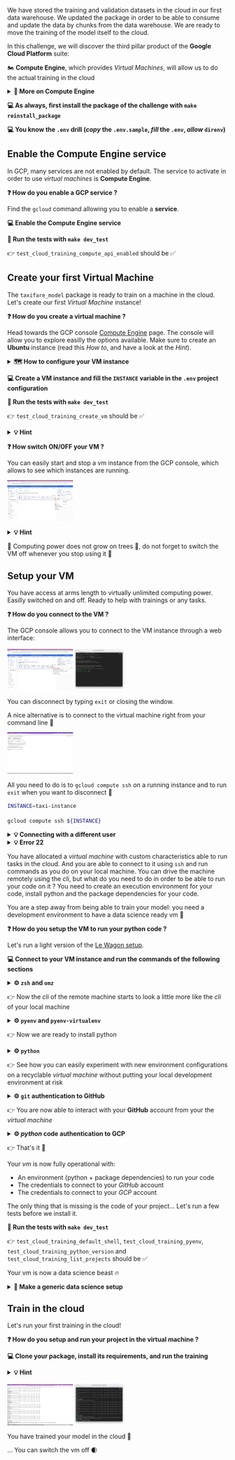 
[//]: # ( challenge tech stack: compute-engine gcloud )

[//]: # ( challenge presentation )

We have stored the training and validation datasets in the cloud in our first data warehouse. We updated the package in order to be able to consume and update the data by chunks from the data warehouse. We are ready to move the training of the model itself to the cloud.

In this challenge, we will discover the third pillar product of the **Google Cloud Platform** suite:

🏍 **Compute Engine**, which provides *Virtual Machines*, will allow us to do the actual training in the cloud

<details>
  <summary markdown='span'><strong> 🔎 More on Compute Engine </strong></summary>


  Compute Engine is the service that powers behind the scenes most of the GCP products that require computing capacity.

  It is leveraged by almost all the GCP products. This is why you often see allocated Compute Engine VM instances when you use other GCP products. This is the case for Cloud Run, which you will discover in the second next unit.

  Compute Engine allows us to allocate a custom tailored virtual machine that we can put to sleep when we do not need it anymore. We can create a VM with custom processing power, memory, and disk space, for the duration that we wish.

  It is hard to evaluate properly how to size a machine for a training beforehands. You will have to balance the cost and the capacity of the machine, experiment with the dataset size and observe the training time in order to make up your mind. And possibly opt for [using a GPU](https://kitt.lewagon.com/knowledge/tutorials/vertex_api) or a TPU depending on your goal.
</details>

**💻 As always, first install the package of the challenge with `make reinstall_package`**

**💻 You know the `.env` drill (_copy_ the `.env.sample`, _fill_ the `.env`, _allow_ `direnv`)**

[//]: # ( challenge instructions )

## Enable the Compute Engine service

In GCP, many services are not enabled by default. The service to activate in order to use _virtual machines_ is **Compute Engine**.

**❓ How do you enable a GCP service ?**

Find the `gcloud` command allowing you to enable a **service**.

**💻 Enable the Compute Engine service**

**🧪 Run the tests with `make dev_test`**

👉 `test_cloud_training_compute_api_enabled` should be ✅

## Create your first Virtual Machine

The `taxifare_model` package is ready to train on a machine in the cloud. Let's create our first *Virtual Machine* instance!

**❓ How do you create a virtual machine ?**

Head towards the GCP console [Compute Engine](https://console.cloud.google.com/compute) page. The console will allow you to explore easilly the options available. Make sure to create an **Ubuntu** instance (read this _How to_, and have a look at the _Hint_).

<details>
  <summary markdown='span'><strong> 🗺 How to configure your VM instance </strong></summary>


  Let's explore the options available. The top right of the interface gives you a monthly estimate of the cost for the selected parameters if the VM remains on all the time.

  The basic options should be enough for what we want to do now, except for one: we want to choose the operating system that the VM instance will be running.

  Go to the *Boot disk* section, *CHANGE* the *Operating System* to **Ubuntu** and select the latest **Ubuntu xx.xx LTS** (Long Term Support) version.

  Ubuntu is the familly of operating systems that will ressemble the most the configuration on your machine following the [Le Wagon setup](https://github.com/lewagon/data-setup). Whether you are on a Mac, using Windows WSL2 or on Linux. Selecting this option will allow you to play with a remote machine using the commands you are already familiar with.
</details>

**💻 Create a VM instance and fill the `INSTANCE` variable in the `.env` project configuration**

**🧪 Run the tests with `make dev_test`**

👉 `test_cloud_training_create_vm` should be ✅

<details>
  <summary markdown='span'><strong> 💡 Hint </strong></summary>


  In the future, when you know exactly what type of VM you want to create, you will be able to use the `gcloud compute instances` commands if you want to do everything from the command line. For example:

  ``` bash
  INSTANCE=taxi-instance
  IMAGE_PROJECT=ubuntu-os-cloud
  IMAGE_FAMILY=ubuntu-2110

  gcloud compute instances create ${INSTANCE} --image-project=${IMAGE_PROJECT} --image-family=${IMAGE_FAMILY}
  ```
</details>

**❓ How switch ON/OFF your VM ?**

You can easily start and stop a vm instance from the GCP console, which allows to see which instances are running.

<a href="https://raw.githubusercontent.com/lewagon/data-images/master/DE/gce-vm-start.png"><img src="https://raw.githubusercontent.com/lewagon/data-images/master/DE/gce-vm-start.png" width="150" alt="gce vm start"></a>

<details>
  <summary markdown='span'><strong> 💡 Hint </strong></summary>


  A faster way to start and stop your virtual machine is to use the command line. The commands still take some time to complete, but you do not have to navigate through the GCP console interface.

  Have a look at the `gcloud compute instances` commands in order to start, stop or list your instances:

  ``` bash
  INSTANCE=taxi-instance

  gcloud compute instances stop ${INSTANCE}
  gcloud compute instances list
  gcloud compute instances start ${INSTANCE}
  ```
</details>

🚨 Computing power does not grow on trees 🌳, do not forget to switch the VM off whenever you stop using it 💸

## Setup your VM

You have access at arms length to virtually unlimited computing power. Easilly switched on and off. Ready to help with trainings or any tasks.

**❓ How do you connect to the VM ?**

The GCP console allows you to connect to the VM instance through a web interface:

<a href="https://raw.githubusercontent.com/lewagon/data-images/master/DE/gce-vm-ssh.png"><img src="https://raw.githubusercontent.com/lewagon/data-images/master/DE/gce-vm-ssh.png" width="150" alt="gce vm ssh"></a><a href="https://raw.githubusercontent.com/lewagon/data-images/master/DE/gce-console-ssh.png"><img src="https://raw.githubusercontent.com/lewagon/data-images/master/DE/gce-console-ssh.png" width="120" alt="gce console ssh"></a>

You can disconnect by typing `exit` or closing the window.

A nice alternative is to connect to the virtual machine right from your command line 🤩

<a href="https://raw.githubusercontent.com/lewagon/data-images/master/DE/gce-ssh.png"><img src="https://raw.githubusercontent.com/lewagon/data-images/master/DE/gce-ssh.png" width="150" alt="gce ssh"></a>

All you need to do is to `gcloud compute ssh` on a running instance and to run `exit` when you want to disconnect 🎉

``` bash
INSTANCE=taxi-instance

gcloud compute ssh ${INSTANCE}
```

<details>
  <summary markdown='span'><strong> 💡 Connecting with a different user </strong></summary>


  You can change the user the web interface connects with if you need to:

  <a href="https://raw.githubusercontent.com/lewagon/data-images/master/DE/gce-web-ssh-switch-login.png"><img src="https://raw.githubusercontent.com/lewagon/data-images/master/DE/gce-web-ssh-switch-login.png" width="120" alt="gce web ssh switch login"></a>

  You can also specify the user to connect with when using the command line:

  ``` bash
  gcloud compute ssh ${USERNAME}@${INSTANCE}
  ```
</details>

<details>
  <summary markdown='span'><strong> 💡 Error 22 </strong></summary>


  If you encounter a `port 22: Connection refused` error, just wait a little more for the VM instance to complete its startup.

  Just run `pwd` or `hostname` if you ever wonder on which machine you are running your commands.
</details>

You have allocated a _virtual machine_ with custom characteristics able to run tasks in the cloud. And you are able to connect to it using `ssh` and run commands as you do on your local machine. You can drive the machine remotely using the _cli_, but what do you need to do in order to be able to run your code on it ? You need to create an execution environment for your code, install python and the package dependencies for your code.

You are a step away from being able to train your model: you need a development environment to have a data science ready vm 🧪

**❓ How do you setup the VM to run your python code ?**

Let's run a light version of the [Le Wagon setup](https://github.com/lewagon/data-setup).

**💻 Connect to your VM instance and run the commands of the following sections**

<details>
  <summary markdown='span'><strong> ⚙️ <code>zsh</code> and <code>omz</code> </strong></summary>


  The **zsh** shell and its **Oh My Zsh** framework are the _command line interface_ configuration you are already familiar with. Accept to make zsh the default shell when prompted to.

  ``` bash
  sudo apt update
  sudo apt install -y zsh
  sh -c "$(curl -fsSL https://raw.github.com/ohmyzsh/ohmyzsh/master/tools/install.sh)"
  ```
</details>

👉 Now the _cli_ of the remote machine starts to look a little more like the _cli_ of your local machine

<details>
  <summary markdown='span'><strong> ⚙️ <code>pyenv</code> and <code>pyenv-virtualenv</code> </strong></summary>


  Clone the repos:

  ``` bash
  git clone https://github.com/pyenv/pyenv.git ~/.pyenv
  git clone https://github.com/pyenv/pyenv-virtualenv.git ~/.pyenv/plugins/pyenv-virtualenv
  ```

  Add `pyenv`, `ssh-agent` and `direnv` to the list of `zsh` plugins in the line `plugins=(git)` in the `~/.zshrc`: you should have `plugins=(git pyenv ssh-agent direnv)`. Then exit and save (`Ctrl + X`, `Y`, `Enter`) and save:

  ``` bash
  nano ~/.zshrc
  ```

  Make sure that the modifications are saved:

  ``` bash
  cat ~/.zshrc | grep "plugins="
  ```

  Add the pyenv initialization script to your `~/.zprofile`:

  ``` bash
  cat << EOF >> ~/.zprofile
  export PYENV_ROOT="\$HOME/.pyenv"
  export PATH="\$PYENV_ROOT/bin:\$PATH"
  eval "\$(pyenv init --path)"
  EOF
  ```
</details>

👉 Now we are ready to install python

<details>
  <summary markdown='span'><strong> ⚙️ <code>python</code> </strong></summary>


  Add dependencies required to build python:

  ``` bash
  sudo apt-get update; sudo apt-get install make build-essential libssl-dev zlib1g-dev \
  libbz2-dev libreadline-dev libsqlite3-dev wget curl llvm \
  libncursesw5-dev xz-utils tk-dev libxml2-dev libxmlsec1-dev libffi-dev liblzma-dev \
  python-dev python3-dev
  ```

  ℹ️ If a window pops up to ask you which services to restart, just press *Enter*:

  <a href="https://raw.githubusercontent.com/lewagon/data-images/master/DE/gce-apt-services-restart.png"><img src="https://raw.githubusercontent.com/lewagon/data-images/master/DE/gce-apt-services-restart.png" width="150" alt="gce apt services restart"></a>

  Now we need to start a new user session so that the updates in the `~/.zshrc` and `~/.zprofile` are taken into account.

  Exit the _virtual machine_: you need to `exit` from `zsh` (since you just installed it), then `exit` from the _vm_:

  ``` bash
  exit
  exit
  ```

  Then reconnect:

  ``` bash
  gcloud compute ssh ${INSTANCE}
  ```

  Install python `3.8.12` and create a `lewagon` virtual env. This can take a while and look like it is stuck, but it is not:

  ``` bash
  pyenv install 3.8.12
  pyenv global 3.8.12
  pyenv virtualenv 3.8.12 lewagon
  pyenv global lewagon
  ```
</details>

👉 See how you can easily experiment with new environment configurations on a recyclable _virtual machine_ without putting your local development environment at risk

<details>
  <summary markdown='span'><strong> ⚙️ <code>git</code> authentication to GitHub </strong></summary>


  Git will be pretty handy to share our code between the vm and your machine. Let's copy your git credentials from your machine to the _vm_:

  Copy your private key 🔑 to the _vm_ in order to allow it to access to your GitHub account.

  ⚠️ Run this single command on your machine, not in the vm ⚠️

  ``` bash
  INSTANCE=taxi-instance

  gcloud compute scp ~/.ssh/id_ed25519 ${INSTANCE}:~/.ssh/
  ```

  ⚠️ Then resume to running other commands in the vm ⚠️

  Register the key you just copied:

  ``` bash
  ssh-add ~/.ssh/id_ed25519
  ```

  Enter your *passphrase* if asked to.
</details>

👉 You are now able to interact with your **GitHub** account from your the _virtual machine_

<details>
  <summary markdown='span'><strong> ⚙️ <em>python</em> code authentication to GCP </strong></summary>


  The code of your package needs to be able to access to your Big Query data warehouse.

  In order to do that we will copy your service account json key file 🔑 to the vm. A more secure option is to create a dedicated *service account* with the appropriate access for your app and upload its json key file to the vm.

  ⚠️ Run this single command on your machine, not in the vm ⚠️

  ``` bash
  INSTANCE=taxi-instance

  gcloud compute scp $GOOGLE_APPLICATION_CREDENTIALS ${INSTANCE}:~/.ssh/
  gcloud compute ssh ${INSTANCE} --command "echo 'export GOOGLE_APPLICATION_CREDENTIALS=~/.ssh/$(basename $GOOGLE_APPLICATION_CREDENTIALS)' >> ~/.zshrc"
  ```

  ⚠️ Then resume to running other commands in the vm ⚠️

  Reload your `~/.zshrc`:

  ``` bash
  source ~/.zshrc
  ```

  Let's verify that python code can now access your GCP resources. First install some packages:

  ``` bash
  pip install google-cloud-storage
  ````

  Then [run python code from the _cli_](https://stackoverflow.com/questions/3987041/run-function-from-the-command-line). This should list your GCP projects:

  ``` bash
  python -c "from google.cloud import storage; \
      buckets = storage.Client().list_buckets(); \
      [print(b.name) for b in buckets]"
  ```

</details>

👉 That's it 🎉

Your _vm_ is now fully operational with:
- An environment (python + package dependencies) to run your code
- The credentials to connect to your _GitHub_ account
- The credentials to connect to your _GCP_ account

The only thing that is missing is the code of your project... Let's run a few tests before we install it.

**🧪 Run the tests with `make dev_test`**

👉 `test_cloud_training_default_shell`, `test_cloud_training_pyenv`, `test_cloud_training_python_version` and `test_cloud_training_list_projects` should be ✅

Your vm is now a data science beast 🔥

<details>
  <summary markdown='span'><strong> 🔎 Make a generic data science setup </strong></summary>


  You could decide to proceed with the rest of the [Le Wagon setup](https://github.com/lewagon/data-setup) and install all the packages of the bootcamp on your vm:

  ``` bash
  pip install -U pip
  pip install -r https://raw.githubusercontent.com/lewagon/data-setup/master/specs/releases/linux.txt
  ```

  Keep in mind that, if you did not configure the available disk space, by default the vm will not have enough storage for several virtual environments.
</details>

## Train in the cloud

Let's run your first training in the cloud!

**❓ How do you setup and run your project in the virtual machine ?**

**💻 Clone your package, install its requirements, and run the training**

<details>
  <summary markdown='span'><strong> 💡 Hint </strong></summary>


  You can copy your code to the vm by cloning your GitHub project with this syntax (adapt the name of your GitHub repository):

  ``` bash
  git clone git@github.com:<user.github_nickname>/repository_name
  ```

  Enter the directory of your package (adapt the command):

  ``` bash
  cd <path/to/the/package/model/dir>
  ```

  Create directories to save the model to:

  ``` bash
  mkdir -p data
  mkdir -p training_outputs/models
  mkdir -p training_outputs/params
  mkdir -p training_outputs/metrics
  ```

  Create a `.env` file with all required parameters to drive your package:

  ``` bash
  cp .env.sample .env
  ```

  Fill the content of the `.env` (complete the missing values):

  ``` bash
  nano .env
  ```

  ``` bash
  DATA_SOURCE=big query
  LOCAL_DATA_PATH=data
  LOCAL_REGISTRY_PATH=training_outputs
  ```

  Install `direnv` to load your `.env`:

  ``` bash
  sudo apt update
  sudo apt install -y direnv
  ```

  ℹ️ If a window pops up to ask you which services to restart, just press *Enter*.

  Disconnect from the _vm_ then reconnect (so that `direnv` works):

  ``` bash
  exit
  ```

  ``` bash
  gcloud compute ssh ${INSTANCE}
  ```

  Allow your `.envrc`:

  ``` bash
  direnv allow .
  ```

  Remove the existing local environment:

  ``` bash
  rm .python-version
  ```

  Install the dependencies of the package:

  ``` bash
  pip install pyarrow tensorflow  # this should be in your requirements.txt
  pip install -r requirements.txt
  ```

  And run the training!

  ``` bash
  make run_model  # python -m taxifare_model.interface.main
  ```
</details>

<a href="https://raw.githubusercontent.com/lewagon/data-images/master/DE/gce-train-ssh.png"><img src="https://raw.githubusercontent.com/lewagon/data-images/master/DE/gce-train-ssh.png" width="150" alt="gce train ssh"></a><a href="https://raw.githubusercontent.com/lewagon/data-images/master/DE/gce-train-web-ssh.png"><img src="https://raw.githubusercontent.com/lewagon/data-images/master/DE/gce-train-web-ssh.png" width="120" alt="gce train web ssh"></a>

You have trained your model in the cloud 🎉

... You can switch the vm off 🌒
